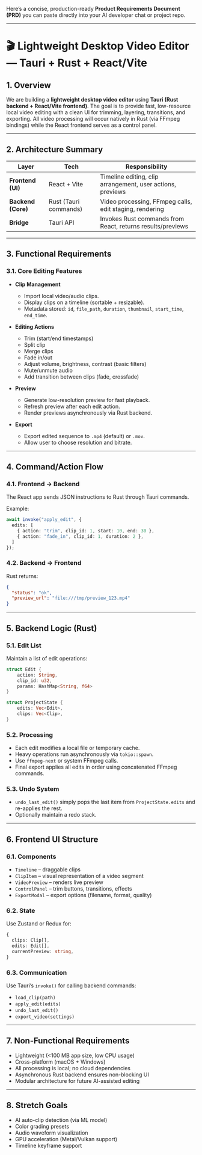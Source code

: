 Here’s a concise, production-ready **Product Requirements Document (PRD)** you can paste directly into your AI developer chat or project repo.

---

# 🎬 Lightweight Desktop Video Editor — Tauri + Rust + React/Vite

## 1. Overview

We are building a **lightweight desktop video editor** using **Tauri (Rust backend + React/Vite frontend)**.
The goal is to provide fast, low-resource local video editing with a clean UI for trimming, layering, transitions, and exporting.
All video processing will occur natively in Rust (via FFmpeg bindings) while the React frontend serves as a control panel.

---

## 2. Architecture Summary

| Layer              | Tech                  | Responsibility                                             |
| ------------------ | --------------------- | ---------------------------------------------------------- |
| **Frontend (UI)**  | React + Vite          | Timeline editing, clip arrangement, user actions, previews |
| **Backend (Core)** | Rust (Tauri commands) | Video processing, FFmpeg calls, edit staging, rendering    |
| **Bridge**         | Tauri API             | Invokes Rust commands from React, returns results/previews |

---

## 3. Functional Requirements

### 3.1. Core Editing Features

* **Clip Management**

  * Import local video/audio clips.
  * Display clips on a timeline (sortable + resizable).
  * Metadata stored: `id`, `file_path`, `duration`, `thumbnail`, `start_time`, `end_time`.

* **Editing Actions**

  * Trim (start/end timestamps)
  * Split clip
  * Merge clips
  * Fade in/out
  * Adjust volume, brightness, contrast (basic filters)
  * Mute/unmute audio
  * Add transition between clips (fade, crossfade)

* **Preview**

  * Generate low-resolution preview for fast playback.
  * Refresh preview after each edit action.
  * Render previews asynchronously via Rust backend.

* **Export**

  * Export edited sequence to `.mp4` (default) or `.mov`.
  * Allow user to choose resolution and bitrate.

---

## 4. Command/Action Flow

### 4.1. Frontend → Backend

The React app sends JSON instructions to Rust through Tauri commands.

Example:

```ts
await invoke("apply_edit", {
  edits: [
    { action: "trim", clip_id: 1, start: 10, end: 30 },
    { action: "fade_in", clip_id: 1, duration: 2 },
  ]
});
```

### 4.2. Backend → Frontend

Rust returns:

```json
{
  "status": "ok",
  "preview_url": "file:///tmp/preview_123.mp4"
}
```

---

## 5. Backend Logic (Rust)

### 5.1. Edit List

Maintain a list of edit operations:

```rust
struct Edit {
    action: String,
    clip_id: u32,
    params: HashMap<String, f64>
}

struct ProjectState {
    edits: Vec<Edit>,
    clips: Vec<Clip>,
}
```

### 5.2. Processing

* Each edit modifies a local file or temporary cache.
* Heavy operations run asynchronously via `tokio::spawn`.
* Use `ffmpeg-next` or system FFmpeg calls.
* Final export applies all edits in order using concatenated FFmpeg commands.

### 5.3. Undo System

* `undo_last_edit()` simply pops the last item from `ProjectState.edits` and re-applies the rest.
* Optionally maintain a redo stack.

---

## 6. Frontend UI Structure

### 6.1. Components

* `Timeline` – draggable clips
* `ClipItem` – visual representation of a video segment
* `VideoPreview` – renders live preview
* `ControlPanel` – trim buttons, transitions, effects
* `ExportModal` – export options (filename, format, quality)

### 6.2. State

Use Zustand or Redux for:

```ts
{
  clips: Clip[],
  edits: Edit[],
  currentPreview: string,
}
```

### 6.3. Communication

Use Tauri’s `invoke()` for calling backend commands:

* `load_clip(path)`
* `apply_edit(edits)`
* `undo_last_edit()`
* `export_video(settings)`

---

## 7. Non-Functional Requirements

* Lightweight (<100 MB app size, low CPU usage)
* Cross-platform (macOS + Windows)
* All processing is local; no cloud dependencies
* Asynchronous Rust backend ensures non-blocking UI
* Modular architecture for future AI-assisted editing

---

## 8. Stretch Goals

* AI auto-clip detection (via ML model)
* Color grading presets
* Audio waveform visualization
* GPU acceleration (Metal/Vulkan support)
* Timeline keyframe support
